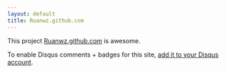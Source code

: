 ```yaml
---
layout: default
title: Ruanwz.github.com
---
```


This project <a href="http://github.com/ruanwz/ruanwz.github.com">Ruanwz.github.com</a> is awesome.

To enable Disqus comments + badges for this site, [add it to your Disqus account](http://disqus.com/add/).



